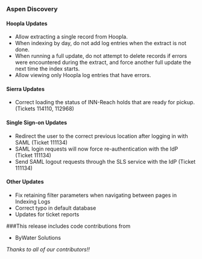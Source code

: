 ### Aspen Discovery
#### Hoopla Updates
- Allow extracting a single record from Hoopla.
- When indexing by day, do not add log entries when the extract is not done. 
- When running a full update, do not attempt to delete records if errors were encountered during the extract, and force another full update the next time the index starts. 
- Allow viewing only Hoopla log entries that have errors. 

#### Sierra Updates
- Correct loading the status of INN-Reach holds that are ready for pickup. (Tickets 114110, 112968)

#### Single Sign-on Updates
- Redirect the user to the correct previous location after logging in with SAML (Ticket 111134)
- SAML login requests will now force re-authentication with the IdP (Ticket 111134)
- Send SAML logout requests through the SLS service with the IdP (Ticket 111134)

#### Other Updates
- Fix retaining filter parameters when navigating between pages in Indexing Logs
- Correct typo in default database
- Updates for ticket reports

###This release includes code contributions from
- ByWater Solutions

_Thanks to all of our contributors!!_